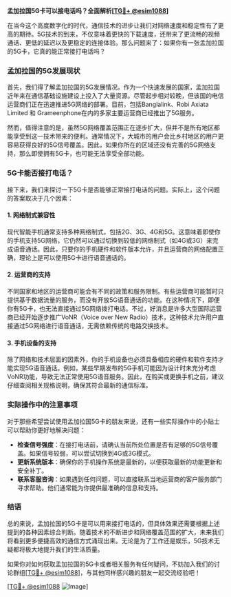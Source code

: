 **孟加拉国5G卡可以接电话吗？全面解析[[TG💪+ @esim1088](https://t.me/s/esim1088)]**

在当今这个高度数字化的时代，通信技术的进步让我们对网络速度和稳定性有了更高的期待。5G技术的到来，不仅意味着更快的下载速度，还带来了更流畅的视频通话、更低的延迟以及更稳定的连接体验。那么问题来了：如果你有一张孟加拉国的5G卡，它真的能正常接打电话吗？

### 孟加拉国的5G发展现状

首先，我们得了解孟加拉国的5G发展情况。作为一个快速发展的国家，孟加拉国近年来在通信基础设施建设上投入了大量资源。尽管起步相对较晚，但该国的电信运营商们正在迅速推进5G网络的部署。目前，包括Banglalink、Robi Axiata Limited 和 Grameenphone在内的多家主要运营商已经推出了5G服务。

然而，值得注意的是，虽然5G网络覆盖范围正在逐步扩大，但并不是所有地区都能享受到这一技术带来的便利。通常情况下，大城市的用户会比乡村地区的用户更容易获得良好的5G信号覆盖。因此，如果你所在的区域还没有完善的5G网络支持，那么即使拥有5G卡，也可能无法享受全部功能。

### 5G卡能否接打电话？

接下来，我们来探讨一下5G卡是否能够正常接打电话的问题。实际上，这个问题的答案取决于几个因素：

#### 1. 网络制式兼容性
现代智能手机通常支持多种网络制式，包括2G、3G、4G和5G。这意味着即使你的手机支持5G网络，它仍然可以通过切换到较低的网络制式（如4G或3G）来完成语音通话。因此，只要你的手机硬件和软件版本允许，并且运营商的网络配置正确，理论上是可以使用5G卡进行语音通话的。

#### 2. 运营商的支持
不同国家和地区的运营商可能会有不同的政策和服务限制。有些运营商可能暂时只提供基于数据流量的服务，而没有开放5G语音通话的功能。在这种情况下，即便你有5G卡，也无法直接通过5G网络拨打电话。不过，好消息是许多大型国际运营商已经开始逐步推广VoNR（Voice over New Radio）技术，这种技术允许用户直接通过5G网络进行语音通话，无需依赖传统的电路交换技术。

#### 3. 手机设备的支持
除了网络和技术层面的因素外，你的手机设备也必须具备相应的硬件和软件支持才能实现5G语音通话。例如，某些早期发布的5G手机可能因为设计时未充分考虑VoNR功能，导致无法正常使用5G语音服务。因此，在购买或更换手机之前，建议仔细查阅相关规格说明，确保其符合最新的通信标准。

### 实际操作中的注意事项

对于那些希望尝试使用孟加拉国5G卡的朋友来说，还有一些实际操作中的小贴士可以帮助你更好地解决问题：

- **检查信号强度**：在接打电话前，请确认当前所处位置是否有足够的5G信号覆盖。如果信号较弱，可以尝试切换到4G或3G模式。
- **更新系统版本**：确保你的手机操作系统是最新的，以便获取最新的功能更新和安全补丁。
- **联系客服咨询**：如果遇到任何问题，可以直接联系当地运营商的客户服务部门寻求帮助。他们通常能为你提供最准确的信息和支持。

### 结语

总的来说，孟加拉国的5G卡是可以用来接打电话的，但具体效果还需要根据上述提到的各种因素综合判断。随着技术的不断进步和网络覆盖范围的扩大，未来我们将看到更多便捷高效的通信方式涌现出来。无论是为了工作还是娱乐，5G技术无疑都将极大地提升我们的生活质量。

如果你对如何获取孟加拉国的5G卡或者相关服务有任何疑问，不妨加入我们的讨论群组[[TG💪+ @esim1088](https://t.me/s/esim1088)]，与其他同样感兴趣的朋友一起交流经验吧！

[[TG💪+ @esim1088](https://t.me/s/esim1088) ![Image](https://i.postimg.cc/4NQfJmqS/Snipaste-2025-05-13-00-14-12.png)]